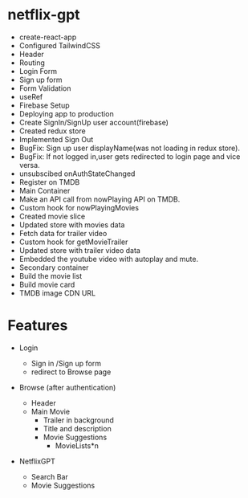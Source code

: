# netflix-gpt

- create-react-app
- Configured TailwindCSS
- Header
- Routing
- Login Form
- Sign up form
- Form Validation
- useRef
- Firebase Setup
- Deploying app to production
- Create SignIn/SignUp user account(firebase)
- Created redux store 
- Implemented Sign Out
- BugFix: Sign up user displayName(was not loading in redux store).
- BugFix: If not logged in,user gets redirected to login page and vice versa.
- unsubscibed onAuthStateChanged
- Register on TMDB
- Main Container
- Make an API call from nowPlaying API on TMDB.
- Custom hook for nowPlayingMovies
- Created movie slice
- Updated store with movies data
- Fetch data for trailer video
- Custom hook for getMovieTrailer
- Updated store with trailer video data
- Embedded the youtube video with autoplay and mute.
- Secondary container
- Build the movie list
- Build movie card
- TMDB image CDN URL


 

 
 # Features
- Login
    - Sign in /Sign up form 
    - redirect to Browse page
- Browse (after authentication)
    - Header
    - Main Movie
        - Trailer in background
        - Title and description
        - Movie Suggestions
            - MovieLists*n

- NetflixGPT
    - Search Bar
    - Movie Suggestions